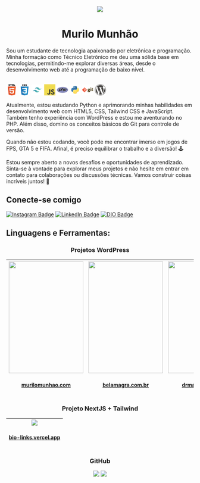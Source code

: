 <!-- Logo -->
<div align="center"> 
 <img  width=150 src="https://github.com/murilomunhao/dio-lab-open-source/assets/7818593/49bc7d1d-f6c5-40c3-9310-dbc0d7464d0b" >
</div> 
<h1 align="center" >Murilo Munhão</h1> 
<article align="left">
Sou um estudante de tecnologia apaixonado por eletrônica e programação. Minha formação como Técnico Eletrônico me deu uma sólida base em tecnologias, permitindo-me explorar diversas áreas, desde o desenvolvimento web até a programação de baixo nível. <br><br>
</article>

<img height="30" src="https://raw.githubusercontent.com/github/explore/80688e429a7d4ef2fca1e82350fe8e3517d3494d/topics/html/html.png"> <img height="30" src="https://raw.githubusercontent.com/github/explore/80688e429a7d4ef2fca1e82350fe8e3517d3494d/topics/css/css.png"> <img height="30" src="https://raw.githubusercontent.com/github/explore/80688e429a7d4ef2fca1e82350fe8e3517d3494d/topics/tailwind/tailwind.png"> <img height="30" src="https://raw.githubusercontent.com/github/explore/80688e429a7d4ef2fca1e82350fe8e3517d3494d/topics/javascript/javascript.png">  <img height="30" src="https://raw.githubusercontent.com/github/explore/80688e429a7d4ef2fca1e82350fe8e3517d3494d/topics/php/php.png">  <img height="30" src="https://raw.githubusercontent.com/github/explore/80688e429a7d4ef2fca1e82350fe8e3517d3494d/topics/python/python.png">  <img height="30" src="https://raw.githubusercontent.com/github/explore/80688e429a7d4ef2fca1e82350fe8e3517d3494d/topics/git/git.png"> <img height="30" src="https://raw.githubusercontent.com/github/explore/80688e429a7d4ef2fca1e82350fe8e3517d3494d/topics/wordpress/wordpress.png">
  
Atualmente, estou estudando Python e aprimorando minhas habilidades em desenvolvimento web com HTML5, CSS, Tailwind CSS e JavaScript. Também tenho experiência com WordPress e estou me aventurando no PHP. 
Além disso, domino os conceitos básicos do Git para controle de versão.

Quando não estou codando, você pode me encontrar imerso em jogos de FPS, GTA 5 e FIFA. Afinal, é preciso equilibrar o trabalho e a diversão! 🕹️

Estou sempre aberto a novos desafios e oportunidades de aprendizado. Sinta-se à vontade para explorar meus projetos e não hesite em entrar em contato para colaborações ou discussões técnicas. Vamos construir coisas incríveis juntos! 🚀

## Conecte-se comigo

[![Instagram Badge](https://img.shields.io/badge/-Instagram-E4405F?style=flat-square&logo=Instagram&logoColor=white&link=https://www.instagram.com/murilomunhao/)](https://www.instagram.com/murilomunhao/)
[![LinkedIn Badge](https://img.shields.io/badge/-LinkedIn-0077B5?style=flat-square&logo=LinkedIn&logoColor=white&link=https://www.linkedin.com/in/murilomunhao/)](https://www.linkedin.com/in/murilomunhao/)
[![DIO Badge](https://img.shields.io/badge/-Digital%20Innovation%20One-orange?style=flat-square&logo=https://hermes.digitalinnovation.one/users/company/3a52d6e3-a58c-4755-89c9-fbc093a8868f.png&logoColor=white&link=https://web.dio.me/users/contato_25182?tab=skills)](https://web.dio.me/users/contato_25182?tab=skills)

## Linguagens e Ferramentas:
<!-- Projetos WordPress -->
<h3 align="center">Projetos WordPress</h3>

| <a  target="_blank" href="https://murilomunhao.com"><img height="300" width="200" src="https://github.com/murilomunhao/dio-lab-open-source/assets/7818593/baf4cd9a-fa7c-48d8-921e-1fc67cbe0899"><h4>murilomunhao.com</h4></a> | <a  align="center" target="_blank" href="https://belamagra.com.br"><img height="300" width="200" src="https://github.com/murilomunhao/dio-lab-open-source/assets/7818593/5fbbb33e-9e43-4861-9698-9a6b5aff343a"><h4>belamagra.com.br</h4></a> | <a  align="center" target="_blank" href="https://drmarceneiro.com"><img height="300" width="200"  src="https://github.com/murilomunhao/dio-lab-open-source/assets/7818593/b3881ac2-1345-4f48-a733-3265e14e4bac"><h4>drmarceneiro.com</h4></a> | <a  align="center" target="_blank" href="https://minhatvbox.net"><img height="300" width="200" src="https://github.com/murilomunhao/dio-lab-open-source/assets/7818593/57b57644-a7ff-46ef-954d-cd68b39fde6e"><h4>minhatvbox.net</h4></a> |
|:---:|:---:|:---:|:---:|


<!-- Projeto NextJS -->
<h3 align="center">Projeto NextJS + Tailwind</h3>

| <a  align="center" target="_blank" href="https://bio-links.vercel.app/"><img  width="90%" src="https://github.com/murilomunhao/dio-lab-open-source/assets/7818593/6f3db0c2-94bc-45f0-9629-bc1d04190192"><h4>bio-links.vercel.app</h4></a> |
|:---:|

<h3 align="center">GitHub</h3>
<div align="center">  
  <img  src="https://streak-stats.demolab.com?user=murilomunhao&locale=pt_BR&date_format=j%20M%5B%20Y%5D&mode=weekly&card_width=550" />
  <img  src="https://github-readme-stats.vercel.app/api?username=murilomunhao&hide_title=true&locale=pt-br&card_width=550" />
</div>
